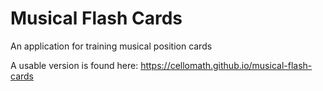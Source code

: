 # Musical Flash Cards

An application for training musical position cards

A usable version is found here: https://cellomath.github.io/musical-flash-cards
